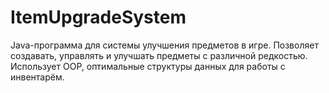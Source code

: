 # ItemUpgradeSystem
Java-программа для системы улучшения предметов в игре. Позволяет создавать, управлять и улучшать предметы с различной редкостью. Использует OOP, оптимальные структуры данных для работы с инвентарём. 
